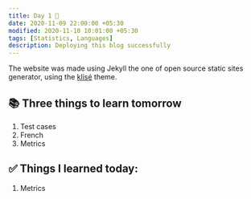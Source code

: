 ```yaml
---
title: Day 1 🍏
date: 2020-11-09 22:00:00 +05:30
modified: 2020-11-10 10:01:00 +05:30
tags: [Statistics, Languages]
description: Deploying this blog successfully
---
```


The website was made using Jekyll the one of open source static sites generator, using the <a href="https://github.com/piharpi/jekyll-klise" target="_blank" rel="noopener">klisé</a> theme.

## 📚 Three things to learn tomorrow

1. Test cases
2. French
3. Metrics

## ✅ Things I learned today:

1. Metrics